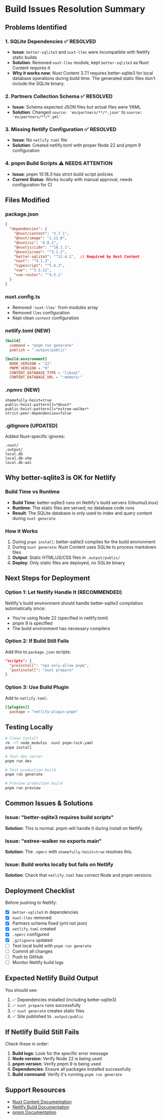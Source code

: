 # Build Issues Resolution Summary

## Problems Identified

### 1. **SQLite Dependencies** ✅ RESOLVED
- **Issue**: `better-sqlite3` and `nuxt-llms` were incompatible with Netlify static builds
- **Solution**: Removed `nuxt-llms` module, kept `better-sqlite3` as Nuxt Content requires it
- **Why it works now**: Nuxt Content 3.7.1 requires better-sqlite3 for local database operations during build time. The generated static files don't include the SQLite binary.

### 2. **Partners Collection Schema** ✅ RESOLVED  
- **Issue**: Schema expected JSON files but actual files were YAML
- **Solution**: Changed `source: 'en/partners/**/*.json'` to `source: 'en/partners/**/*.yml'`

### 3. **Missing Netlify Configuration** ✅ RESOLVED
- **Issue**: No `netlify.toml` file
- **Solution**: Created netlify.toml with proper Node 22 and pnpm 9 configuration

### 4. **pnpm Build Scripts** ⚠️ NEEDS ATTENTION
- **Issue**: pnpm 10.18.3 has strict build script policies
- **Current Status**: Works locally with manual approval, needs configuration for CI

## Files Modified

### package.json
```json
{
  "dependencies": {
    "@nuxt/content": "3.7.1",
    "@nuxt/image": "1.11.0",
    "@nuxt/ui": "4.0.1",
    "@nuxtjs/i18n": "^10.1.1",
    "@nuxtjs/seo": "^3.2.2",
    "better-sqlite3": "^12.4.1",  // Required by Nuxt Content
    "nuxt": "^4.1.3",
    "typescript": "^5.6.3",
    "vue": "^3.5.22",
    "vue-router": "^4.5.1"
  }
}
```

### nuxt.config.ts
- Removed `'nuxt-llms'` from modules array
- Removed `llms` configuration
- Kept clean `content` configuration

### netlify.toml (NEW)
```toml
[build]
  command = "pnpm run generate"
  publish = ".output/public"

[build.environment]
  NODE_VERSION = "22"
  PNPM_VERSION = "9"
  CONTENT_DATABASE_TYPE = "libsql"
  CONTENT_DATABASE_URL = ":memory:"
```

### .npmrc (NEW)
```
shamefully-hoist=true
public-hoist-pattern[]=*@nuxt*
public-hoist-pattern[]=*estree-walker*
strict-peer-dependencies=false
```

### .gitignore (UPDATED)
Added Nuxt-specific ignores:
```
.nuxt/
.output/
local.db
local.db-shm
local.db-wal
```

## Why better-sqlite3 is OK for Netlify

### Build Time vs Runtime
- **Build Time**: better-sqlite3 runs on Netlify's build servers (Ubuntu/Linux)
- **Runtime**: The static files are served; no database code runs
- **Result**: The SQLite database is only used to index and query content during `nuxt generate`

### How it Works
1. During `pnpm install`: better-sqlite3 compiles for the build environment
2. During `nuxt generate`: Nuxt Content uses SQLite to process markdown files
3. **Output**: Static HTML/JS/CSS files in `.output/public/`
4. **Deploy**: Only static files are deployed, no SQLite binary

## Next Steps for Deployment

### Option 1: Let Netlify Handle It (RECOMMENDED)
Netlify's build environment should handle better-sqlite3 compilation automatically since:
- You're using Node 22 (specified in netlify.toml)
- pnpm 9 is specified
- The build environment has necessary compilers

### Option 2: If Build Still Fails
Add this to `package.json` scripts:
```json
"scripts": {
  "preinstall": "npx only-allow pnpm",
  "postinstall": "nuxt prepare"
}
```

### Option 3: Use Build Plugin
Add to `netlify.toml`:
```toml
[[plugins]]
  package = "netlify-plugin-pnpm"
```

## Testing Locally

```bash
# Clean install
rm -rf node_modules .nuxt pnpm-lock.yaml
pnpm install

# Test dev server
pnpm run dev

# Test production build
pnpm run generate

# Preview production build
pnpm run preview
```

## Common Issues & Solutions

### Issue: "better-sqlite3 requires build scripts"
**Solution**: This is normal. pnpm will handle it during install on Netlify.

### Issue: "estree-walker no exports main"
**Solution**: The `.npmrc` with `shamefully-hoist=true` resolves this.

### Issue: Build works locally but fails on Netlify
**Solution**: Check that `netlify.toml` has correct Node and pnpm versions.

## Deployment Checklist

Before pushing to Netlify:
- [x] `better-sqlite3` in dependencies
- [x] `nuxt-llms` removed
- [x] Partners schema fixed (yml not json)
- [x] `netlify.toml` created
- [x] `.npmrc` configured
- [x] `.gitignore` updated
- [ ] Test local build with `pnpm run generate`
- [ ] Commit all changes
- [ ] Push to GitHub
- [ ] Monitor Netlify build logs

## Expected Netlify Build Output

You should see:
1. ✅ Dependencies installed (including better-sqlite3)
2. ✅ `nuxt prepare` runs successfully
3. ✅ `nuxt generate` creates static files
4. ✅ Site published to `.output/public`

## If Netlify Build Still Fails

Check these in order:
1. **Build logs**: Look for the specific error message
2. **Node version**: Verify Node 22 is being used
3. **pnpm version**: Verify pnpm 9 is being used
4. **Dependencies**: Ensure all packages installed successfully
5. **Build command**: Verify it's running `pnpm run generate`

## Support Resources

- [Nuxt Content Documentation](https://content.nuxt.com)
- [Netlify Build Documentation](https://docs.netlify.com/configure-builds/overview/)
- [pnpm Documentation](https://pnpm.io/npmrc)

